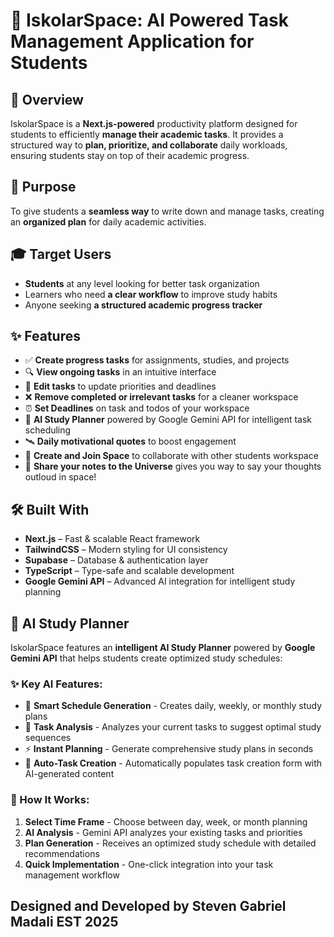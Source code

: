 # 🌌 IskolarSpace: AI Powered Task Management Application for Students  

## 🚀 Overview  
IskolarSpace is a **Next.js-powered** productivity platform designed for students to efficiently **manage their academic tasks**. It provides a structured way to **plan, prioritize, and collaborate** daily workloads, ensuring students stay on top of their academic progress.

## 🎯 Purpose  
To give students a **seamless way** to write down and manage tasks, creating an **organized plan** for daily academic activities.

## 🎓 Target Users  
- **Students** at any level looking for better task organization  
- Learners who need **a clear workflow** to improve study habits  
- Anyone seeking **a structured academic progress tracker**  

## ✨ Features  
- ✅ **Create progress tasks** for assignments, studies, and projects  
- 🔍 **View ongoing tasks** in an intuitive interface  
- 📝 **Edit tasks** to update priorities and deadlines  
- ❌ **Remove completed or irrelevant tasks** for a cleaner workspace  
- ⏰ **Set Deadlines** on task and todos of your workspace
- 🤖 **AI Study Planner** powered by Google Gemini API for intelligent task scheduling
- 🛰 **Daily motivational quotes** to boost engagement  
- 🌌 **Create and Join Space** to collaborate with other students workspace 
- 📖 **Share your notes to the Universe** gives you way to say your thoughts outloud in space!

## 🛠 Built With  
- **Next.js** – Fast & scalable React framework  
- **TailwindCSS** – Modern styling for UI consistency  
- **Supabase** – Database & authentication layer  
- **TypeScript** – Type-safe and scalable development  
- **Google Gemini API** – Advanced AI integration for intelligent study planning

## 🧠 AI Study Planner  
IskolarSpace features an **intelligent AI Study Planner** powered by **Google Gemini API** that helps students create optimized study schedules:

### ✨ Key AI Features:
- 📅 **Smart Schedule Generation** - Creates daily, weekly, or monthly study plans
- 🎯 **Task Analysis** - Analyzes your current tasks to suggest optimal study sequences  
- ⚡ **Instant Planning** - Generate comprehensive study plans in seconds
- 🚀 **Auto-Task Creation** - Automatically populates task creation form with AI-generated content

### 🔧 How It Works:
1. **Select Time Frame** - Choose between day, week, or month planning
2. **AI Analysis** - Gemini API analyzes your existing tasks and priorities
3. **Plan Generation** - Receives an optimized study schedule with detailed recommendations
4. **Quick Implementation** - One-click integration into your task management workflow  

## Designed and Developed by Steven Gabriel Madali EST 2025